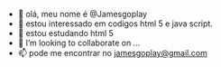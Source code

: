- 👋 olá, meu nome é @Jamesgoplay
- 👀 estou interessado em codigos html 5 e java script.
- 🌱 estou estudando html 5
- 💞️ I’m looking to collaborate on ...
- 📫 pode me encontrar no jamesgoplay@gmail.com

<!---
Jamesgoplay/Jamesgoplay is a ✨ special ✨ repository because its `README.md` (this file) appears on your GitHub profile.
You can click the Preview link to take a look at your changes.
--->
